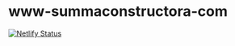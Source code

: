 # www-summaconstructora-com
[![Netlify Status](https://api.netlify.com/api/v1/badges/7f055cc3-43e5-468b-bc3c-451bb383cbbf/deploy-status)](https://app.netlify.com/sites/www-summaconstructora-com/deploys)
